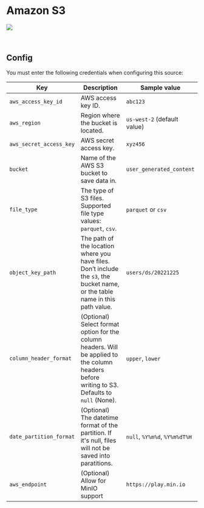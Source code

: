 # Amazon S3

![](https://help.grow.com/hc/article_attachments/1500016247722/amazons3.svg)

<br />

## Config

You must enter the following credentials when configuring this source:

| Key | Description | Sample value
| --- | --- | --- |
| `aws_access_key_id` | AWS access key ID. | `abc123` |
| `aws_region` | Region where the bucket is located. | `us-west-2` (default value) |
| `aws_secret_access_key` | AWS secret access key. | `xyz456` |
| `bucket` | Name of the AWS S3 bucket to save data in. | `user_generated_content` |
| `file_type` | The type of S3 files. Supported file type values: `parquet`, `csv`. | `parquet` or `csv` |
| `object_key_path` | The path of the location where you have files. Don’t include the `s3`, the bucket name, or the table name in this path value.  | `users/ds/20221225` |
| `column_header_format` | (Optional) Select format option for the column headers. Will be applied to the column headers before writing to S3. Defaults to `null` (None). | `upper`, `lower` |
| `date_partition_format` | (Optional) The datetime format of the partition. If it's null, files will not be saved into paratitions. | `null`, `%Y%m%d`, `%Y%m%dT%H` |
| `aws_endpoint` | (Optional) Allow for MinIO support | `https://play.min.io` |

<br />
